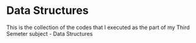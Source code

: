 # Data Structures
This is the collection of the codes that I executed as the part of my Third Semeter subject - Data Structures

